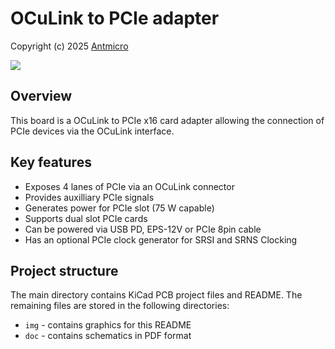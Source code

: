 # OCuLink to PCIe adapter
Copyright (c) 2025 [Antmicro](https://www.antmicro.com)

![](img/antmicro-oculink-to-pcie-adapter.png)

## Overview

This board is a OCuLink to PCIe x16 card adapter allowing the connection of PCIe devices via the OCuLink interface.

## Key features

- Exposes 4 lanes of PCIe via an OCuLink connector
- Provides auxilliary PCIe signals 
- Generates power for PCIe slot (75 W capable)
- Supports dual slot PCIe cards
- Can be powered via USB PD, EPS-12V or PCIe 8pin cable
- Has an optional PCIe clock generator for SRSI and SRNS Clocking

## Project structure

The main directory contains KiCad PCB project files and README. The remaining files are stored in the following
directories:

-   `img` - contains graphics for this README
-   `doc` - contains schematics in PDF format

